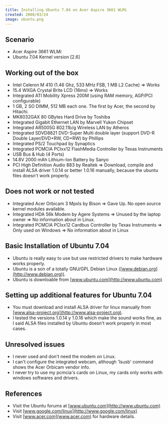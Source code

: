 ```yaml
---
title: Installing Ubuntu 7.04 on Acer Aspire 3661 WLMi
created: 2008/03/24
image: ubuntu.png
---
```


## Scenario

* Acer Aspire 3661 WLMi
* Ubuntu 7.04 Kernel version \[2.6\]

## Working out of the box

* Intel Celeron M 410 (1.46 Ghz, 533 MHz FSB, 1 MB L2 Cache) => Works
* 15.4 WXGA Crystal Brite LCD (16ms) => Works
* Integrated ATI Mobility Xpress 200M (using RAM memory, AGP/PCI configurable)
* 1 GB, 2 SO DIMM, 512 MB each one. The first by Acer, the second by Hitachi.
* MK8032GAX 80 GBytes Hard Drive by Toshiba
* Integrated Gigabit Ethernet LAN by Marvell Yukon Chipset
* Integrated AR5005G 802.11b/g Wireless LAN by Atheros
* Integrated SDVD8821 DVD-Super Multi double layer (support DVD-R Double Layer/DVD+RW, CD+RW) by Phillips
* Integrated PS/2 Touchpad by Synaptics
* Integrated PCMCIA PCIxx12 FlashMedia Controller by Texas Instruments
* USB Bus & Hub (4 Ports)
* 14.8V 2000 mAh Lithium-Ion Battery by Sanyo
* PCI High Definition Audio 883 by Realtek => Download, compile and install ALSA driver 1.0.14 or better 1.0.16 manually, because the ubuntu files doesn't work properly.

## Does not work or not tested

* Integrated Acer Orbicam 3 Mpxls by Bison => Gave Up. No open source kernel modules available.
* Integrated HDA 56k Modem by Agere Systems => Unused by the laptop owner => No information about in Linux.
* Integrated PCMCIA PCIxx12 Cardbus Controller by Texas Instruments => Only used on Windows => No information about in Linux

## Basic Installation of Ubuntu 7.04

*   Ubuntu is really easy to use but use restricted drivers to make hardware works properly.
*   Ubuntu is a son of a totally GNU/GPL Debian Linux ([www.debian.org](http://www.debian.org)).
*   Ubuntu is downloable from [www.ubuntu.com](http://www.ubuntu.com)

## Setting up additional features for Ubuntu 7.04

*   You must download and install ALSA driver for linux manually from [www.alsa-project.org](http://www.alsa-project.org). 
*   I tested the versions 1.0.14 y 1.0.16 which make the sound works fine, as I said ALSA files installed by Ubuntu doesn't work properly in most cases.
    
## Unresolved issues

*   I never used and don't need the modem on Linux.
*   I can't configure the integrated webcam, although 'lsusb' command shows the Acer Orbicam vendor info.
*   I never try to use my pcmcia's cards on Linux, my cards only works with windows softwares and drivers.

## References

*   Visit the Ubuntu forums at [www.ubuntu.com](http://www.ubuntu.com)
*   Visit [www.google.com/linux](http://www.google.com/linux)
*   Visit [www.acer.com](www.acer.com) for hardware details.